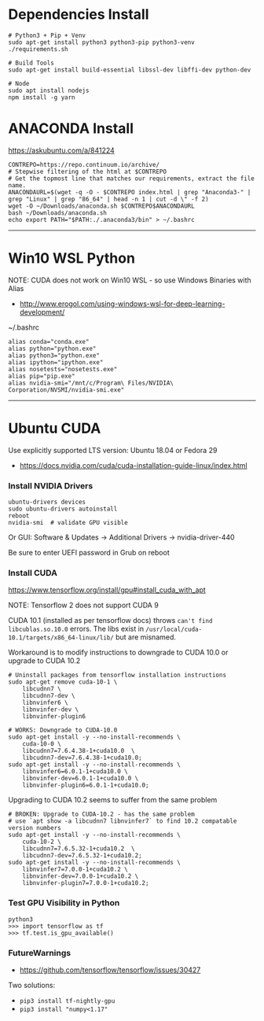 # Dependencies Install
```
# Python3 + Pip + Venv
sudo apt-get install python3 python3-pip python3-venv
./requirements.sh

# Build Tools
sudo apt-get install build-essential libssl-dev libffi-dev python-dev

# Node
sudo apt install nodejs 
npm imstall -g yarn
```

# ANACONDA Install
https://askubuntu.com/a/841224
```
CONTREPO=https://repo.continuum.io/archive/
# Stepwise filtering of the html at $CONTREPO
# Get the topmost line that matches our requirements, extract the file name.
ANACONDAURL=$(wget -q -O - $CONTREPO index.html | grep "Anaconda3-" | grep "Linux" | grep "86_64" | head -n 1 | cut -d \" -f 2)
wget -O ~/Downloads/anaconda.sh $CONTREPO$ANACONDAURL
bash ~/Downloads/anaconda.sh
echo export PATH="$PATH:./.anaconda3/bin" > ~/.bashrc
```

---

# Win10 WSL Python

NOTE: CUDA does not work on Win10 WSL - so use Windows Binaries with Alias
- http://www.erogol.com/using-windows-wsl-for-deep-learning-development/

~/.bashrc
```
alias conda="conda.exe"
alias python="python.exe"
alias python3="python.exe"
alias ipython="ipython.exe"
alias nosetests="nosetests.exe"
alias pip="pip.exe"
alias nvidia-smi="/mnt/c/Program\ Files/NVIDIA\ Corporation/NVSMI/nvidia-smi.exe"
```
---
# Ubuntu CUDA 

Use explicitly supported LTS version: Ubuntu 18.04 or Fedora 29 
- https://docs.nvidia.com/cuda/cuda-installation-guide-linux/index.html

### Install NVIDIA Drivers 
```
ubuntu-drivers devices
sudo ubuntu-drivers autoinstall
reboot
nvidia-smi  # validate GPU visible
```
Or GUI: Software & Updates -> Additional Drivers -> nvidia-driver-440

Be sure to enter UEFI password in Grub on reboot

### Install CUDA 
https://www.tensorflow.org/install/gpu#install_cuda_with_apt

NOTE: Tensorflow 2 does not support CUDA 9

CUDA 10.1 (installed as per tensorflow docs) throws `can't find libcublas.so.10.0` errors.
The libs exist in `/usr/local/cuda-10.1/targets/x86_64-linux/lib/` but are misnamed. 

Workaround is to modify instructions to downgrade to CUDA 10.0 or upgrade to CUDA 10.2
```
# Uninstall packages from tensorflow installation instructions 
sudo apt-get remove cuda-10-1 \
    libcudnn7 \
    libcudnn7-dev \
    libnvinfer6 \
    libnvinfer-dev \
    libnvinfer-plugin6

# WORKS: Downgrade to CUDA-10.0
sudo apt-get install -y --no-install-recommends \
    cuda-10-0 \
    libcudnn7=7.6.4.38-1+cuda10.0  \
    libcudnn7-dev=7.6.4.38-1+cuda10.0;
sudo apt-get install -y --no-install-recommends \
    libnvinfer6=6.0.1-1+cuda10.0 \
    libnvinfer-dev=6.0.1-1+cuda10.0 \
    libnvinfer-plugin6=6.0.1-1+cuda10.0;
```

Upgrading to CUDA 10.2 seems to suffer from the same problem
```
# BROKEN: Upgrade to CUDA-10.2 - has the same problem
# use `apt show -a libcudnn7 libnvinfer7` to find 10.2 compatable version numbers
sudo apt-get install -y --no-install-recommends \
    cuda-10-2 \
    libcudnn7=7.6.5.32-1+cuda10.2  \
    libcudnn7-dev=7.6.5.32-1+cuda10.2;
sudo apt-get install -y --no-install-recommends \
    libnvinfer7=7.0.0-1+cuda10.2 \
    libnvinfer-dev=7.0.0-1+cuda10.2 \
    libnvinfer-plugin7=7.0.0-1+cuda10.2;
```

### Test GPU Visibility in Python
```
python3
>>> import tensorflow as tf
>>> tf.test.is_gpu_available()
``` 

### FutureWarnings
- https://github.com/tensorflow/tensorflow/issues/30427

Two solutions:
- `pip3 install tf-nightly-gpu`
- `pip3 install "numpy<1.17"`
